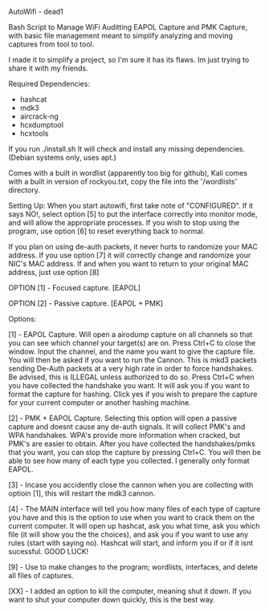 AutoWifi - dead1

Bash Script to Manage WiFi Auditting
EAPOL Capture and PMK Capture, with basic
file management meant to simplify analyzing
and moving captures from tool to tool.

I made it to simplify a project, so I'm sure it has its flaws.
Im just trying to share it with my friends.

Required Dependencies: 
* hashcat
* mdk3
* aircrack-ng
* hcxdumptool
* hcxtools

If you run ./install.sh
It will check and install any missing dependencies.
(Debian systems only, uses apt.)

Comes with a built in wordlist (apparently too big for github),
Kali comes with a built in version of rockyou.txt, copy the file
into the '/wordlists' directory.

Setting Up:
When you start autowifi, first take note of "CONFIGURED". If
it says NO!, select option [5] to put the interface correctly
into monitor mode, and will allow the appropriate processes. If
you wish to stop using the program, use option [6] to reset
everything back to normal. 

If you plan on using de-auth packets, it never hurts to randomize your 
MAC address. If you use option [7] it will correctly change and 
randomize your NIC's MAC address. If and when you want to return to 
your original MAC address, just use option [8]

OPTION [1] - Focused capture. [EAPOL]

OPTION [2] - Passive capture. [EAPOL + PMK]

Options:

[1] - EAPOL Capture. Will open a airodump capture on all channels
   so that you can see which channel your target(s) are on. Press 
   Ctrl+C to close the window. Input the channel, and the name you
   want to give the capture file. You will then be asked if you want 
   to run the Cannon. This is mkd3 packets sending De-Auth packets at
   a very high rate in order to force handshakes. Be advised, this is 
   ILLEGAL unless authorized to do so. Press Ctrl+C when you have collected
   the handshake you want. It will ask you if you want to format the capture
   for hashing. Click yes if you wish to prepare the capture for your current
   computer or another hashing machine.

 [2] - PMK + EAPOL Capture. Selecting this option will open a passive capture
   and doesnt cause any de-auth signals. It will collect PMK's and WPA handshakes.
   WPA's provide more information when cracked, but PMK's are easier to obtain. After
   you have collected the handshakes/pmks that you want, you can stop the capture
   by pressing Ctrl+C. You will then be able to see how many of each type you collected.
   I generally only format EAPOL.

 [3] - Incase you accidently close the cannon when you are collecting with optioin [1],
   this will restart the mdk3 cannon.

 [4] - The MAIN interface will tell you how many files of each type of capture you have
   and this is the option to use when you want to crack them on the current computer. It
   will open up hashcat, ask you what time, ask you which file (it will show you the
   the choices), and ask you if you want to use any rules (start with saying no).
   Hashcat will start, and inform you if or if it isnt sucessful. GOOD LUCK!
   
 [9] - Use to make changes to the program; wordlists, interfaces, and delete all 
   files of captures.

 [XX] - I added an option to kill the computer, meaning shut it down. If you
   want to shut your computer down quickly, this is the best way.
